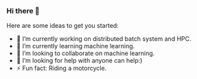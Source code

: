 ### Hi there 👋

<!--
**dank33r/dank33r** is a ✨ _special_ ✨ repository because its `README.md` (this file) appears on your GitHub profile.-->

Here are some ideas to get you started:

- 🔭 I’m currently working on distributed batch system and HPC.
- 🌱 I’m currently learning machine learning.
- 👯 I’m looking to collaborate on machine learning.
- 🤔 I’m looking for help with anyone can help:)
- ⚡ Fun fact: Riding a motorcycle.
<!-- - 💬 Ask me about ...
- 📫 How to reach me: ...
- 😄 Pronouns: ... -->

